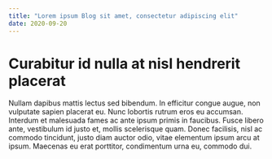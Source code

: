 ```yaml
---
title: "Lorem ipsum Blog sit amet, consectetur adipiscing elit"
date: 2020-09-20
---
```

# Curabitur id nulla at nisl hendrerit placerat

Nullam dapibus mattis lectus sed bibendum. In efficitur congue augue, non vulputate sapien placerat eu. Nunc lobortis rutrum eros eu accumsan. Interdum et malesuada fames ac ante ipsum primis in faucibus. Fusce libero ante, vestibulum id justo et, mollis scelerisque quam. Donec facilisis, nisl ac commodo tincidunt, justo diam auctor odio, vitae elementum ipsum arcu at ipsum. Maecenas eu erat porttitor, condimentum urna eu, commodo dui.